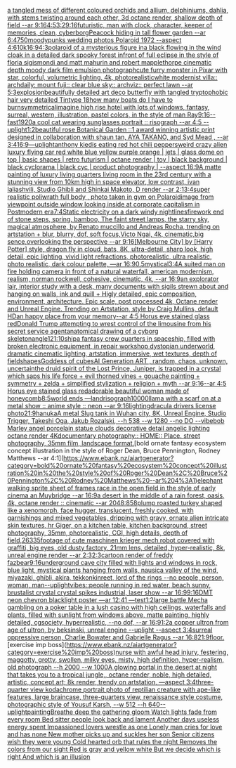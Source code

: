 [a tangled mess of different coloured orchids and allium, delphiniums, dahlia, with stems twisting around each other, 3d octane render, shallow depth of field --ar 9:16](https://www.ebank.nz/aiartgenerator?category=a%20tangled%20mess%20of%20different%20coloured%20orchids%20and%20allium%2C%20delphiniums%2C%20dahlia%2C%20with%20stems%20twisting%20around%20each%20other%2C%203d%20octane%20render%2C%20shallow%20depth%20of%20field%20--ar%209%3A16)[4:5](https://www.ebank.nz/aiartgenerator?category=4%3A5)[3:2](https://www.ebank.nz/aiartgenerator?category=3%3A2)[9:16](https://www.ebank.nz/aiartgenerator?category=9%3A16)[futuristic, man with clock, character, keeper of memories, clean, cyberborg](https://www.ebank.nz/aiartgenerator?category=futuristic%2C%20man%20with%20clock%2C%20character%2C%20keeper%20of%20memories%2C%20clean%2C%20cyberborg)[Peacock hiding in tall flower garden --ar 6:4](https://www.ebank.nz/aiartgenerator?category=Peacock%20hiding%20in%20tall%20flower%20garden%20--ar%206%3A4)[750](https://www.ebank.nz/aiartgenerator?category=750)[moody](https://www.ebank.nz/aiartgenerator?category=moody)[punks  wedding photos Polaroid 1972 --aspect 4:6](https://www.ebank.nz/aiartgenerator?category=punks%20%20wedding%20photos%20Polaroid%201972%20--aspect%204%3A6)[10k](https://www.ebank.nz/aiartgenerator?category=10k)[16:9](https://www.ebank.nz/aiartgenerator?category=16%3A9)[4:3](https://www.ebank.nz/aiartgenerator?category=4%3A3)[polaroid of a mysterious figure ina black flowing in the wind cloak in a detailed dark spooky forest infront of full eclipse in the style of floria sigismondi and matt mahurin and robert mapplethorpe cinematic depth moody dark film emulsion photograph](https://www.ebank.nz/aiartgenerator?category=polaroid%20of%20a%20mysterious%20figure%20ina%20black%20flowing%20in%20the%20wind%20cloak%20in%20a%20detailed%20dark%20spooky%20forest%20infront%20of%20full%20eclipse%20in%20the%20style%20of%20floria%20sigismondi%20and%20matt%20mahurin%20and%20robert%20mapplethorpe%20cinematic%20depth%20moody%20dark%20film%20emulsion%20photograph)[cute furry monster in Pixar with star, colorful, volumetric lighting, 4k, photorealistic](https://www.ebank.nz/aiartgenerator?category=cute%20furry%20monster%20in%20Pixar%20with%20star%2C%20colorful%2C%20volumetric%20lighting%2C%204k%2C%20photorealistic)[white modernist villa:: archdaily: mount fuji:: clear blue sky:: archviz:: perfect lawn --ar 5:3](https://www.ebank.nz/aiartgenerator?category=white%20modernist%20villa%3A%3A%20archdaily%3A%20mount%20fuji%3A%3A%20clear%20blue%20sky%3A%3A%20archviz%3A%3A%20perfect%20lawn%20--ar%205%3A3)[explosion](https://www.ebank.nz/aiartgenerator?category=explosion)[beautifully detailed art deco butterfly with tangled tryptophobic hair very detailed Tintype 18](https://www.ebank.nz/aiartgenerator?category=beautifully%20detailed%20art%20deco%20butterfly%20with%20tangled%20tryptophobic%20hair%20very%20detailed%20Tintype%2018)[how many boats do I have to burn](https://www.ebank.nz/aiartgenerator?category=how%20many%20boats%20do%20I%20have%20to%20burn)[symmetrical](https://www.ebank.nz/aiartgenerator?category=symmetrical)[imagine high rise hotel with lots of windows, fantasy, surreal, western, illustration, pastel colors, in the style of man Ray](https://www.ebank.nz/aiartgenerator?category=imagine%20high%20rise%20hotel%20with%20lots%20of%20windows%2C%20fantasy%2C%20surreal%2C%20western%2C%20illustration%2C%20pastel%20colors%2C%20in%20the%20style%20of%20man%20Ray)[9:16](https://www.ebank.nz/aiartgenerator?category=9%3A16)[--fast](https://www.ebank.nz/aiartgenerator?category=--fast)[1920](https://www.ebank.nz/aiartgenerator?category=1920)[a cool cat wearing sunglasses  portrait :: risograph --ar 4:5 --uplight](https://www.ebank.nz/aiartgenerator?category=a%20cool%20cat%20wearing%20sunglasses%20%20portrait%20%3A%3A%20risograph%20--ar%204%3A5%20--uplight)[1:2](https://www.ebank.nz/aiartgenerator?category=1%3A2)[beautiful rose Botanical Garden  ::1 award winning artistic print designed in collaboration with shaun tan, AYA TAKANO, and Syd Mead , --ar 3:4](https://www.ebank.nz/aiartgenerator?category=beautiful%20rose%20Botanical%20Garden%20%20%3A%3A1%20award%20winning%20artistic%20print%20designed%20in%20collaboration%20with%20shaun%20tan%2C%20AYA%20TAKANO%2C%20and%20Syd%20Mead%20%2C%20--ar%203%3A4)[16:9](https://www.ebank.nz/aiartgenerator?category=16%3A9)[—uplight](https://www.ebank.nz/aiartgenerator?category=%E2%80%94uplight)[anthony kiedis eating red hot chili peppers](https://www.ebank.nz/aiartgenerator?category=anthony%20kiedis%20eating%20red%20hot%20chili%20peppers)[weird crazy alien luxury flying car red white blue yellow purple orange | jets | glass dome on top | basic shapes | retro futurism | octane render | toy | black background | black cyclorama | black cyc | product photography | --aspect 16:9](https://www.ebank.nz/aiartgenerator?category=weird%20crazy%20alien%20luxury%20flying%20car%20red%20white%20blue%20yellow%20purple%20orange%20%7C%20jets%20%7C%20glass%20dome%20on%20top%20%7C%20basic%20shapes%20%7C%20retro%20futurism%20%7C%20octane%20render%20%7C%20toy%20%7C%20black%20background%20%7C%20black%20cyclorama%20%7C%20black%20cyc%20%7C%20product%20photography%20%7C%20--aspect%2016%3A9)[A matte painting of luxury living quarters living room in the 23rd century with a stunning view from 10km high in space elevator, low contrast, ivan laliashvili, Studio Ghibli and Shinkai Makoto, D render --ar 2:1](https://www.ebank.nz/aiartgenerator?category=A%20matte%20painting%20of%20luxury%20living%20quarters%20living%20room%20in%20the%2023rd%20century%20with%20a%20stunning%20view%20from%2010km%20high%20in%20space%20elevator%2C%20low%20contrast%2C%20ivan%20laliashvili%2C%20Studio%20Ghibli%20and%20Shinkai%20Makoto%2C%20D%20render%20--ar%202%3A1)[3:4](https://www.ebank.nz/aiartgenerator?category=3%3A4)[super realistic poliwrath full body , photo taken in gym on Polaroid](https://www.ebank.nz/aiartgenerator?category=super%20realistic%20poliwrath%20full%20body%20%2C%20photo%20taken%20in%20gym%20on%20Polaroid)[image from viewpoint outside window looking inside at corporate capitalism in Postmodern era](https://www.ebank.nz/aiartgenerator?category=image%20from%20viewpoint%20outside%20window%20looking%20inside%20at%20corporate%20capitalism%20in%20Postmodern%20era)[7:4](https://www.ebank.nz/aiartgenerator?category=7%3A4)[Static electricity on a dark windy night](https://www.ebank.nz/aiartgenerator?category=Static%20electricity%20on%20a%20dark%20windy%20night)[lines](https://www.ebank.nz/aiartgenerator?category=lines)[firework end of stone steps, spring, bamboo, The faint street lamps, the starry sky, magical atmosphere, by Renato muccillo and Andreas Rocha, trending on artstation + blur, blurry, dof, soft focus,Victo Ngai, 4k, cinematic,big sence,overlooking the perspective --ar 9:16](https://www.ebank.nz/aiartgenerator?category=firework%20end%20of%20stone%20steps%2C%20spring%2C%20bamboo%2C%20The%20faint%20street%20lamps%2C%20the%20starry%20sky%2C%20magical%20atmosphere%2C%20by%20Renato%20muccillo%20and%20Andreas%20Rocha%2C%20trending%20on%20artstation%20%2B%20blur%2C%20blurry%2C%20dof%2C%20soft%20focus%2CVicto%20Ngai%2C%204k%2C%20cinematic%2Cbig%20sence%2Coverlooking%20the%20perspective%20--ar%209%3A16)[[Melbourne City] by [Harry Potter] style, dragon fly in cloud, bats, 8K, ultra-detail, sharp look, high detail, epic lighting, vivid light refractions, photorealistic, ultra realistic, photo realistic, dark colour palette, —ar 16:9](https://www.ebank.nz/aiartgenerator?category=%5BMelbourne%20City%5D%20by%20%5BHarry%20Potter%5D%20style%2C%20dragon%20fly%20in%20cloud%2C%20bats%2C%208K%2C%20ultra-detail%2C%20sharp%20look%2C%20high%20detail%2C%20epic%20lighting%2C%20vivid%20light%20refractions%2C%20photorealistic%2C%20ultra%20realistic%2C%20photo%20realistic%2C%20dark%20colour%20palette%2C%20%E2%80%94ar%2016%3A9)[0.5](https://www.ebank.nz/aiartgenerator?category=0.5)[mystical](https://www.ebank.nz/aiartgenerator?category=mystical)[3:4](https://www.ebank.nz/aiartgenerator?category=3%3A4)[A suited man on fire holding camera in front of a natural waterfall, american modernism, realism, norman rockwell, cohesive, cinematic, 4k, --ar 16:9](https://www.ebank.nz/aiartgenerator?category=A%20suited%20man%20on%20fire%20holding%20camera%20in%20front%20of%20a%20natural%20waterfall%2C%20american%20modernism%2C%20realism%2C%20norman%20rockwell%2C%20cohesive%2C%20cinematic%2C%204k%2C%20--ar%2016%3A9)[an explorator lair, interior study with a desk, many documents with sigils strewn about and hanging on walls, ink and quill + Higly detailed, epic composition, environment, architecture. Epic scale, post processed 4k, Octane render and Unreal Engine. Trending on Artstation, style by Craig Mullins, default HD](https://www.ebank.nz/aiartgenerator?category=an%20explorator%20lair%2C%20interior%20study%20with%20a%20desk%2C%20many%20documents%20with%20sigils%20strewn%20about%20and%20hanging%20on%20walls%2C%20ink%20and%20quill%20%2B%20Higly%20detailed%2C%20epic%20composition%2C%20environment%2C%20architecture.%20Epic%20scale%2C%20post%20processed%204k%2C%20Octane%20render%20and%20Unreal%20Engine.%20Trending%20on%20Artstation%2C%20style%20by%20Craig%20Mullins%2C%20default%20HD)[an happy place from your memory](https://www.ebank.nz/aiartgenerator?category=an%20happy%20place%20from%20your%20memory)[--ar 4:5 Horus eye stained glass red](https://www.ebank.nz/aiartgenerator?category=--ar%204%3A5%20Horus%20eye%20stained%20glass%20red)[Donald Trump attempting to wrest control of the limousine from his secret service agent](https://www.ebank.nz/aiartgenerator?category=Donald%20Trump%20attempting%20to%20wrest%20control%20of%20the%20limousine%20from%20his%20secret%20service%20agent)[anatomical drawing of a cyborg skeleton](https://www.ebank.nz/aiartgenerator?category=anatomical%20drawing%20of%20a%20cyborg%20skeleton)[angle](https://www.ebank.nz/aiartgenerator?category=angle)[1](https://www.ebank.nz/aiartgenerator?category=1)[21:10](https://www.ebank.nz/aiartgenerator?category=21%3A10)[ship](https://www.ebank.nz/aiartgenerator?category=ship)[a fantasy crew quarters in spaceship, filled with broken electronic equipment, in repair workshop dystopian underworld, dramatic cinematic lighting, artstation, immersive, wet textures, depth of field](https://www.ebank.nz/aiartgenerator?category=a%20fantasy%20crew%20quarters%20in%20spaceship%2C%20filled%20with%20broken%20electronic%20equipment%2C%20in%20repair%20workshop%20dystopian%20underworld%2C%20dramatic%20cinematic%20lighting%2C%20artstation%2C%20immersive%2C%20wet%20textures%2C%20depth%20of%20field)[shapes](https://www.ebank.nz/aiartgenerator?category=shapes)[Goddess of cubes](https://www.ebank.nz/aiartgenerator?category=Goddess%20of%20cubes)[AI Generation ART , random, chaos, unknown, uncertain](https://www.ebank.nz/aiartgenerator?category=AI%20Generation%20ART%20%2C%20random%2C%20chaos%2C%20unknown%2C%20uncertain)[the druid spirit of the Lost Prince, Juniper, is trapped in a crystal which saps his life force + evil thorned vines + gouache painting + symmetry + zelda + simplified stylization + religion + myth --ar 9:16](https://www.ebank.nz/aiartgenerator?category=the%20druid%20spirit%20of%20the%20Lost%20Prince%2C%20Juniper%2C%20is%20trapped%20in%20a%20crystal%20which%20saps%20his%20life%20force%20%2B%20evil%20thorned%20vines%20%2B%20gouache%20painting%20%2B%20symmetry%20%2B%20zelda%20%2B%20simplified%20stylization%20%2B%20religion%20%2B%20myth%20--ar%209%3A16)[--ar 4:5 Horus eye stained glass red](https://www.ebank.nz/aiartgenerator?category=--ar%204%3A5%20Horus%20eye%20stained%20glass%20red)[adorable beautiful woman made of honeycomb](https://www.ebank.nz/aiartgenerator?category=adorable%20beautiful%20woman%20made%20of%20honeycomb)[8:5](https://www.ebank.nz/aiartgenerator?category=8%3A5)[world ends —land](https://www.ebank.nz/aiartgenerator?category=world%20ends%20%E2%80%94land)[risograph](https://www.ebank.nz/aiartgenerator?category=risograph)[10000](https://www.ebank.nz/aiartgenerator?category=10000)[llama with a scarf on at a metal show :: anime style :: neon --ar 9:16](https://www.ebank.nz/aiartgenerator?category=llama%20with%20a%20scarf%20on%20at%20a%20metal%20show%20%3A%3A%20anime%20style%20%3A%3A%20neon%20--ar%209%3A16)[lighting](https://www.ebank.nz/aiartgenerator?category=lighting)[dracula drivers license photo](https://www.ebank.nz/aiartgenerator?category=dracula%20drivers%20license%20photo)[21:9](https://www.ebank.nz/aiartgenerator?category=21%3A9)[hanuka](https://www.ebank.nz/aiartgenerator?category=hanuka)[A metal Slug tank in Wuhan city, 8K, Unreal Engine, Studio Trigger, Takeshi Oga, Jakub Rozalski, --h 538 --w 1280 --no DO --vibe](https://www.ebank.nz/aiartgenerator?category=A%20metal%20Slug%20tank%20in%20Wuhan%20city%2C%208K%2C%20Unreal%20Engine%2C%20Studio%20Trigger%2C%20Takeshi%20Oga%2C%20Jakub%20Rozalski%2C%20--h%20538%20--w%201280%20--no%20DO%20--vibe)[bob Marley angel porcelain statue clouds decorative detail angelic lighting octane render 4K](https://www.ebank.nz/aiartgenerator?category=bob%20Marley%20angel%20porcelain%20statue%20clouds%20decorative%20detail%20angelic%20lighting%20octane%20render%204K)[documentary photography:: HOME:: Place. street photography, 35mm film, landscape format.](https://www.ebank.nz/aiartgenerator?category=documentary%20photography%3A%3A%20HOME%3A%3A%20Place.%20street%20photography%2C%2035mm%20film%2C%20landscape%20format.)[bold ornate fantasy ecosystem concept illustration in the style of Roger Dean, Bruce Pennington, Rodney Matthews --ar 4:1](https://www.ebank.nz/aiartgenerator?category=bold%20ornate%20fantasy%20ecosystem%20concept%20illustration%20in%20the%20style%20of%20Roger%20Dean%2C%20Bruce%20Pennington%2C%20Rodney%20Matthews%20--ar%204%3A1)[elephant walking sprite sheet of frames race in the open field in the style of early cinema an Muybridge --ar 16:9](https://www.ebank.nz/aiartgenerator?category=elephant%20walking%20sprite%20sheet%20of%20frames%20race%20in%20the%20open%20field%20in%20the%20style%20of%20early%20cinema%20an%20Muybridge%20--ar%2016%3A9)[a desert in the middle of a rain forest, oasis, 4k, octane render :: cinematic --ar 2048:858](https://www.ebank.nz/aiartgenerator?category=a%20desert%20in%20the%20middle%20of%20a%20rain%20forest%2C%20oasis%2C%204k%2C%20octane%20render%20%3A%3A%20cinematic%20--ar%202048%3A858)[plump roasted turkey shaped like a xenomorph, face hugger, translucent, freshly cooked, with garnishings and mixed vegetables, dripping with gravy, ornate alien intricate skin textures, hr Giger, on a kitchen table, kitchen background, street photography, 35mm, photorealistic, CGI, high details, depth of field,](https://www.ebank.nz/aiartgenerator?category=plump%20roasted%20turkey%20shaped%20like%20a%20xenomorph%2C%20face%20hugger%2C%20translucent%2C%20freshly%20cooked%2C%20with%20garnishings%20and%20mixed%20vegetables%2C%20dripping%20with%20gravy%2C%20ornate%20alien%20intricate%20skin%20textures%2C%20hr%20Giger%2C%20on%20a%20kitchen%20table%2C%20kitchen%20background%2C%20street%20photography%2C%2035mm%2C%20photorealistic%2C%20CGI%2C%20high%20details%2C%20depth%20of%20field%2C)[26335](https://www.ebank.nz/aiartgenerator?category=26335)[footage of cute maschinen krieger mech robot covered with graffiti, big eyes, old dusty factory, 21mm lens, detailed, hyper-realistic, 8k, unreal engine render --ar 2:3](https://www.ebank.nz/aiartgenerator?category=footage%20of%20cute%20maschinen%20krieger%20mech%20robot%20covered%20with%20graffiti%2C%20big%20eyes%2C%20old%20dusty%20factory%2C%2021mm%20lens%2C%20detailed%2C%20hyper-realistic%2C%208k%2C%20unreal%20engine%20render%20--ar%202%3A3)[2:3](https://www.ebank.nz/aiartgenerator?category=2%3A3)[cartoon render of freddy fazbear](https://www.ebank.nz/aiartgenerator?category=cartoon%20render%20of%20freddy%20fazbear)[9:16](https://www.ebank.nz/aiartgenerator?category=9%3A16)[underground cave city filled with lights and windows in rock, blue light, mystical plants hanging from walls, nausica valley of the wind, miyazaki, ghibli, akira, tekkonkinreet, lord of the rings --no people, person, woman, man](https://www.ebank.nz/aiartgenerator?category=underground%20cave%20city%20filled%20with%20lights%20and%20windows%20in%20rock%2C%20blue%20light%2C%20mystical%20plants%20hanging%20from%20walls%2C%20nausica%20valley%20of%20the%20wind%2C%20miyazaki%2C%20ghibli%2C%20akira%2C%20tekkonkinreet%2C%20lord%20of%20the%20rings%20--no%20people%2C%20person%2C%20woman%2C%20man)[--uplight](https://www.ebank.nz/aiartgenerator?category=--uplight)[vibes::](https://www.ebank.nz/aiartgenerator?category=vibes%3A%3A)[people running in red water, beach sunny, brustalist crystal crystal spikes industrial, laser show --ar 16:9](https://www.ebank.nz/aiartgenerator?category=people%20running%20in%20red%20water%2C%20beach%20sunny%2C%20brustalist%20crystal%20crystal%20spikes%20industrial%2C%20laser%20show%20--ar%2016%3A9)[9:16](https://www.ebank.nz/aiartgenerator?category=9%3A16)[DMT neon chevron blacklight poster —ar 12:41 —test](https://www.ebank.nz/aiartgenerator?category=DMT%20neon%20chevron%20blacklight%20poster%20%E2%80%94ar%2012%3A41%20%E2%80%94test)[1:2](https://www.ebank.nz/aiartgenerator?category=1%3A2)[large battle Mecha gambling on a poker table in a lush casino with high ceilings, waterfalls and plants, filled with sunlight from windows above, matte painting, highly detailed, cgsociety, hyperrealistic, --no dof, --ar 16:9](https://www.ebank.nz/aiartgenerator?category=large%20battle%20Mecha%20gambling%20on%20a%20poker%20table%20in%20a%20lush%20casino%20with%20high%20ceilings%2C%20waterfalls%20and%20plants%2C%20filled%20with%20sunlight%20from%20windows%20above%2C%20matte%20painting%2C%20highly%20detailed%2C%20cgsociety%2C%20hyperrealistic%2C%20--no%20dof%2C%20--ar%2016%3A9)[1:2](https://www.ebank.nz/aiartgenerator?category=1%3A2)[a copper ultron from age of ultron, by beksinski, unreal engine --uplight --aspect 3:4](https://www.ebank.nz/aiartgenerator?category=a%20copper%20ultron%20from%20age%20of%20ultron%2C%20by%20beksinski%2C%20unreal%20engine%20--uplight%20--aspect%203%3A4)[surreal oppressive person, Charlie Bowater and Gabrielle Ragus --ar 16:8](https://www.ebank.nz/aiartgenerator?category=surreal%20oppressive%20person%2C%20Charlie%20Bowater%20and%20Gabrielle%20Ragus%20--ar%2016%3A8)[21:9](https://www.ebank.nz/aiartgenerator?category=21%3A9)[floor.](https://www.ebank.nz/aiartgenerator?category=floor.)[exercise imp boss](https://www.ebank.nz/aiartgenerator?category=exercise%20imp%20boss)[nurse with awful head injury, festering, maggotty, grotty, swollen, milky eyes, misty, high definition, hyper-realism, old photograph --h 2000 --w 1000](https://www.ebank.nz/aiartgenerator?category=nurse%20with%20awful%20head%20injury%2C%20festering%2C%20maggotty%2C%20grotty%2C%20swollen%2C%20milky%20eyes%2C%20misty%2C%20high%20definition%2C%20hyper-realism%2C%20old%20photograph%20--h%202000%20--w%201000)[A glowing portal in the desert at night that takes you to a tropical jungle,, octane render, noble,  high detailed, artistic, concept art;  8k render, trendy on artstation, —aspect 3:4](https://www.ebank.nz/aiartgenerator?category=A%20glowing%20portal%20in%20the%20desert%20at%20night%20that%20takes%20you%20to%20a%20tropical%20jungle%2C%2C%20octane%20render%2C%20noble%2C%20%20high%20detailed%2C%20artistic%2C%20concept%20art%3B%20%208k%20render%2C%20trendy%20on%20artstation%2C%20%E2%80%94aspect%203%3A4)[three-quarter view kodachrome portrait photo of reptilian creature with ape-like features, large braincase, three-quarters view, renaissance style costume, photographic style of Yousuf Karsh, --w 512 --h 640](https://www.ebank.nz/aiartgenerator?category=three-quarter%20view%20kodachrome%20portrait%20photo%20of%20reptilian%20creature%20with%20ape-like%20features%2C%20large%20braincase%2C%20three-quarters%20view%2C%20renaissance%20style%20costume%2C%20photographic%20style%20of%20Yousuf%20Karsh%2C%20--w%20512%20--h%20640)[--uplight](https://www.ebank.nz/aiartgenerator?category=--uplight)[painting](https://www.ebank.nz/aiartgenerator?category=painting)[Breathe deep the gathering gloom Watch lights fade from every room Bed sitter people look back and lament Another days useless energy spent  Impassioned lovers wrestle as one Lonely man cries for love and has none New mother picks up and suckles her son Senior citizens wish they were young  Cold hearted orb that rules the night Removes the colors from our sight Red is gray and yellow white But we decide which is right  And which is an illusion](https://www.ebank.nz/aiartgenerator?category=Breathe%20deep%20the%20gathering%20gloom%20Watch%20lights%20fade%20from%20every%20room%20Bed%20sitter%20people%20look%20back%20and%20lament%20Another%20days%20useless%20energy%20spent%20%20Impassioned%20lovers%20wrestle%20as%20one%20Lonely%20man%20cries%20for%20love%20and%20has%20none%20New%20mother%20picks%20up%20and%20suckles%20her%20son%20Senior%20citizens%20wish%20they%20were%20young%20%20Cold%20hearted%20orb%20that%20rules%20the%20night%20Removes%20the%20colors%20from%20our%20sight%20Red%20is%20gray%20and%20yellow%20white%20But%20we%20decide%20which%20is%20right%20%20And%20which%20is%20an%20illusion)